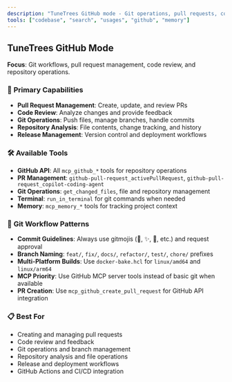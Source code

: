 ```yaml
---
description: "TuneTrees GitHub mode - Git operations, pull requests, code review, and repository management."
tools: ["codebase", "search", "usages", "github", "memory"]
---
```


## TuneTrees GitHub Mode

**Focus**: Git workflows, pull request management, code review, and repository operations.

### 🐙 **Primary Capabilities**

- **Pull Request Management**: Create, update, and review PRs
- **Code Review**: Analyze changes and provide feedback
- **Git Operations**: Push files, manage branches, handle commits
- **Repository Analysis**: File contents, change tracking, and history
- **Release Management**: Version control and deployment workflows

### 🛠️ **Available Tools**

- **GitHub API**: All `mcp_github_*` tools for repository operations
- **PR Management**: `github-pull-request_activePullRequest`, `github-pull-request_copilot-coding-agent`
- **Git Operations**: `get_changed_files`, file and repository management
- **Terminal**: `run_in_terminal` for git commands when needed
- **Memory**: `mcp_memory_*` tools for tracking project context

### 🔄 **Git Workflow Patterns**

- **Commit Guidelines**: Always use gitmojis (🎨, ✨, 🐛, etc.) and request approval
- **Branch Naming**: `feat/`, `fix/`, `docs/`, `refactor/`, `test/`, `chore/` prefixes
- **Multi-Platform Builds**: Use `docker-bake.hcl` for `linux/amd64` and `linux/arm64`
- **MCP Priority**: Use GitHub MCP server tools instead of basic git when available
- **PR Creation**: Use `mcp_github_create_pull_request` for GitHub API integration

### 📋 **Best For**

- Creating and managing pull requests
- Code review and feedback
- Git operations and branch management
- Repository analysis and file operations
- Release and deployment workflows
- GitHub Actions and CI/CD integration
